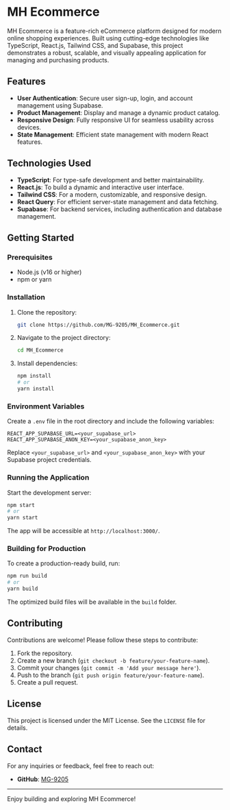 # MH Ecommerce

MH Ecommerce is a feature-rich eCommerce platform designed for modern online shopping experiences. Built using cutting-edge technologies like TypeScript, React.js, Tailwind CSS, and Supabase, this project demonstrates a robust, scalable, and visually appealing application for managing and purchasing products.

## Features
- **User Authentication**: Secure user sign-up, login, and account management using Supabase.
- **Product Management**: Display and manage a dynamic product catalog.
- **Responsive Design**: Fully responsive UI for seamless usability across devices.
- **State Management**: Efficient state management with modern React features.

## Technologies Used
- **TypeScript**: For type-safe development and better maintainability.
- **React.js**: To build a dynamic and interactive user interface.
- **Tailwind CSS**: For a modern, customizable, and responsive design.
- **React Query**: For efficient server-state management and data fetching.
- **Supabase**: For backend services, including authentication and database management.

## Getting Started

### Prerequisites
- Node.js (v16 or higher)
- npm or yarn

### Installation
1. Clone the repository:
   ```bash
   git clone https://github.com/MG-9205/MH_Ecommerce.git
   ```
2. Navigate to the project directory:
   ```bash
   cd MH_Ecommerce
   ```
3. Install dependencies:
   ```bash
   npm install
   # or
   yarn install
   ```

### Environment Variables
Create a `.env` file in the root directory and include the following variables:
```env
REACT_APP_SUPABASE_URL=<your_supabase_url>
REACT_APP_SUPABASE_ANON_KEY=<your_supabase_anon_key>
```
Replace `<your_supabase_url>` and `<your_supabase_anon_key>` with your Supabase project credentials.

### Running the Application
Start the development server:
```bash
npm start
# or
yarn start
```
The app will be accessible at `http://localhost:3000/`.

### Building for Production
To create a production-ready build, run:
```bash
npm run build
# or
yarn build
```
The optimized build files will be available in the `build` folder.


## Contributing
Contributions are welcome! Please follow these steps to contribute:
1. Fork the repository.
2. Create a new branch (`git checkout -b feature/your-feature-name`).
3. Commit your changes (`git commit -m 'Add your message here'`).
4. Push to the branch (`git push origin feature/your-feature-name`).
5. Create a pull request.

## License
This project is licensed under the MIT License. See the `LICENSE` file for details.

## Contact
For any inquiries or feedback, feel free to reach out:
- **GitHub**: [MG-9205](https://github.com/MG-9205)

---

Enjoy building and exploring MH Ecommerce!

